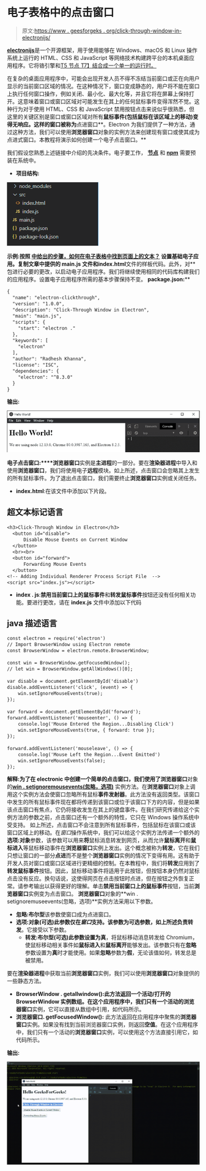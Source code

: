 # 电子表格中的点击窗口

> 原文:[https://www . geesforgeks . org/click-through-window-in-electronijs/](https://www.geeksforgeeks.org/click-through-window-in-electronjs/)

[**electronijs**](https://www.geeksforgeeks.org/introduction-to-electronjs/)是一个开源框架，用于使用能够在 Windows、macOS 和 Linux 操作系统上运行的 HTML、CSS 和 JavaScript 等网络技术构建跨平台的本机桌面应用程序。它将铬引擎和[T5 节点 T7】结合成一个单一的运行时。](https://www.geeksforgeeks.org/introduction-to-nodejs/)

在复杂的桌面应用程序中，可能会出现开发人员不得不冻结当前窗口或正在向用户显示的当前窗口区域的情况。在这种情况下，窗口变成静态的，用户将不能在窗口上执行任何窗口操作，例如关闭、最小化、最大化等，并且它将在屏幕上保持打开。这意味着窗口或窗口区域对可能发生在其上的任何鼠标事件变得浑然不觉。这种行为对于使用 HTML、CSS 和 JavaScript 禁用按钮点击来说似乎很熟悉，但这里的关键区别是窗口或窗口区域对所有**鼠标事件(包括鼠标在该区域上的移动)变得无响应。这样的窗口被称为**点进窗口**。Electron 为我们提供了一种方法，通过这种方法，我们可以使用**浏览器窗口**对象的实例方法来创建现有窗口或使其成为点进式窗口。本教程将演示如何创建一个电子点击窗口。**

我们假设您熟悉上述链接中介绍的先决条件。电子要工作， [**节点**](https://www.geeksforgeeks.org/introduction-to-nodejs/) 和 [**npm**](https://www.geeksforgeeks.org/node-js-npm-node-package-manager/) 需要预装在系统中。

*   **项目结构:**

![Project Structure](img/8c3fc521d63aa10fa12672b9633662b1.png)

**示例:**按照 [**中给出的步骤，如何在电子表格中找到页面上的文本？**](https://www.geeksforgeeks.org/how-to-find-text-on-page-in-electronjs/) 设置基础电子应用。复制文章中提供的 **main.js** 文件和**index.html**文件的样板代码。此外，对**包进行必要的更改，以启动电子应用程序。我们将继续使用相同的代码库构建我们的应用程序。设置电子应用程序所需的基本步骤保持不变。
**package.json:****

```htmlhtml
{
  "name": "electron-clickthrough",
  "version": "1.0.0",
  "description": "Click-Through Window in Electron",
  "main": "main.js",
  "scripts": {
    "start": "electron ."
  },
  "keywords": [
    "electron"
  ],
  "author": "Radhesh Khanna",
  "license": "ISC",
  "dependencies": {
    "electron": "^8.3.0"
  }
}

```

**输出:**

[![](img/b32d8f95392fcbe0adbaa31fa63d952f.png)](https://media.geeksforgeeks.org/wp-content/uploads/20200512225834/Output-1105.png)

**电子点击窗口:****浏览器窗口**实例是**主进程**的一部分。要在**渲染器进程**中导入和使用**浏览器窗口**，我们将使用电子**远程**模块。如上所述，点击窗口会忽略其上发生的所有鼠标事件。为了退出点击窗口，我们需要终止**浏览器窗口**实例或关闭任务。

*   **index.html**:在该文件中添加以下片段。

## 超文本标记语言

```htmlhtml
<h3>Click-Through Window in Electron</h3>
  <button id="disable">
      Disable Mouse Events on Current Window
  </button>
  <br><br>
  <button id="forward">
      Forwarding Mouse Events
  </button>
<!-- Adding Individual Renderer Process Script File  -->   
<script src="index.js"></script>
```

*   **index . js**:**禁用当前窗口上的鼠标事件**和**转发鼠标事件**按钮还没有任何相关功能。要进行更改，请在 **index.js** 文件中添加以下代码

## java 描述语言

```htmlhtml
const electron = require('electron')
// Import BrowserWindow using Electron remote
const BrowserWindow = electron.remote.BrowserWindow;

const win = BrowserWindow.getFocusedWindow();
// let win = BrowserWindow.getAllWindows()[0];

var disable = document.getElementById('disable')
disable.addEventListener('click', (event) => {
    win.setIgnoreMouseEvents(true);
});

var forward = document.getElementById('forward');
forward.addEventListener('mouseenter', () => {
    console.log('Mouse Entered the Region...Disabling Click')
    win.setIgnoreMouseEvents(true, { forward: true });
});

forward.addEventListener('mouseleave', () => {
    console.log('Mouse Left the Region...Event Emitted')
    win.setIgnoreMouseEvents(false);
});
```

**解释:**为了在 electronic 中创建一个简单的点击窗口，我们使用了**浏览器窗口**对象的[**win . setignoremousevents(忽略，选项)**](https://www.electronjs.org/docs/api/browser-window#winsetignoremouseeventsignore-options) 实例方法。在**浏览器窗口**对象上调用这个实例方法会使窗口忽略所有鼠标**事件发射器**。此方法没有返回类型。该窗口中发生的所有鼠标事件现在都将传递到该窗口或位于该窗口下方的内容，但是如果该点击窗口有焦点，它仍将接收发生在其上的键盘事件。在我们研究传递给这个实例方法的参数之前，点击窗口还有一个额外的特性，它只在 Windows 操作系统中受支持。
如上所述，点击窗口不会注意到所有鼠标事件，包括鼠标在该窗口或该窗口区域上的移动。在*窗口*操作系统中，我们可以给这个实例方法传递一个额外的**选项:对象**参数，该参数可以用来**将**鼠标消息转发到网页，从而允许**鼠标离开**和**鼠标进入**等鼠标移动事件在**浏览器窗口**实例上发出。这个概念被称为**转发**，它在我们只想让窗口的一部分**点进**而不是整个**浏览器窗口**实例的情况下变得有用。这有助于开发人员对窗口或窗口区域进行更精细的控制。在本教程中，我们将**转发**应用到了**转发鼠标事件**按钮。因此，鼠标移动事件将适用于此按钮，但按钮本身仍然对鼠标点击没有反应。换句话说，这使得网页在点击按钮时点进，但在按钮之外恢复正常。请参考输出以获得更好的理解。单击**禁用当前窗口上的鼠标事件**按钮，当前**浏览器窗口**实例变为点击窗口。
**浏览器窗口**对象的**win . setignoremuseevents(忽略，选项)**实例方法采用以下参数。

*   **忽略:布尔型**该参数使窗口成为点进窗口。
*   **选项:对象(可选)**此参数仅在*窗口*支持。该参数为可选参数，如上所述负责**转发**。它接受以下参数。
    *   **转发:布尔型(可选)**此参数设置为**真**，将鼠标移动消息转发给 Chromium，使鼠标移动相关事件如**鼠标进入**和**鼠标离开**能够发出。该参数只有在**忽略**参数设置为**真**时才能使用。如果**忽略**参数为**假**，无论该值如何，转发总是被禁用。

要在**渲染器进程**中获取当前**浏览器窗口**实例，我们可以使用**浏览器窗口**对象提供的一些静态方法。

*   **BrowserWindow . getallwindow():**此方法返回一个活动/打开的 BrowserWindow 实例数组。在这个应用程序中，我们只有一个活动的**浏览器窗口**实例，它可以直接从数组中引用，如代码所示。
*   **浏览器窗口. getFocusedWindow():** 此方法返回在应用程序中聚焦的**浏览器窗口**实例。如果没有找到当前浏览器窗口实例，则返回**空值**。在这个应用程序中，我们只有一个活动的**浏览器窗口**实例，可以使用这个方法直接引用它，如代码所示。

**输出:**

[![](img/e44a4b5b6d6e914b29c0aef4d0da96ef.png)](https://media.geeksforgeeks.org/wp-content/uploads/20200720120226/Output-1-GIF15.gif)